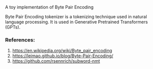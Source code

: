 A toy implementation of Byte Pair Encoding

Byte Pair Encoding tokenizer is a tokenizing technique used in natural language processing. It is used in Generative Pretrained Transformers (GPTs). 

### References:
1. https://en.wikipedia.org/wiki/Byte_pair_encoding
1. https://leimao.github.io/blog/Byte-Pair-Encoding/
2. https://github.com/rsennrich/subword-nmt